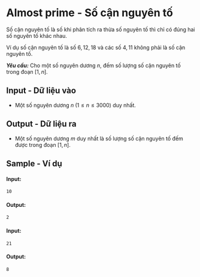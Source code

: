 
# Almost prime - Số cận nguyên tố

Số cận nguyên tố là số khi phân tích ra thừa số nguyên tố thì chỉ có đúng hai số nguyên tố khác nhau.

Ví dụ số cận nguyên tố là số $6, 12, 18$ và các số $4, 11$ không phải là số cận nguyên tố.

***Yêu cầu:*** Cho một số nguyên dương $n$, đếm số lượng số cận nguyên tố trong đoạn $[1, n]$.

## Input - Dữ liệu vào

- Một số nguyên dương $n \; (1 \le n \le 3000)$ duy nhất.

## Output - Dữ liệu ra

- Một số nguyên dương $m$ duy nhất là số lượng số cận nguyên tố đếm được trong đoạn $[1, n]$.

## Sample - Ví dụ

#### Input:

```
10
```

#### Output:

```
2
```

#### Input:

```
21
```

#### Output:

```
8
```
